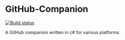 # GitHub-Companion
[![Build status](https://dynamensions.visualstudio.com/GitHub%20Companion/_apis/build/status/GitHub%20Companion-Universal%20Windows%20Platform-CI)](https://dynamensions.visualstudio.com/GitHub%20Companion/_build/latest?definitionId=-1)

A GitHub companion written in c# for various platforms.
